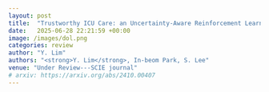 ```yaml
---
layout: post
title:  "Trustworthy ICU Care: an Uncertainty-Aware Reinforcement Learning Framework for Safer Drug Dosing"
date:   2025-06-28 22:21:59 +00:00
image: /images/dol.png
categories: review
author: "Y. Lim"
authors: "<strong>Y. Lim</strong>, In-beom Park, S. Lee"
venue: "Under Review---SCIE journal"
# arxiv: https://arxiv.org/abs/2410.00407
---
```

